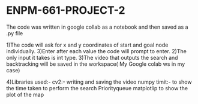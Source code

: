 # ENPM-661-PROJECT-2
The code was written in google collab as a notebook and then saved as a .py file

1)The code will ask for x and y coordinates of start and goal node individually.
3)Enter after each value the code will prompt to enter.
2)The only input it takes is int type.
3)The video that outputs the search and backtracking will be saved in the workspace( My Google colab ws in my case)



4)Libraries used:-
cv2:- writing and saving the video
numpy
timit:- to show the time taken to perform the search
Priorityqueue
matplotlip to show the plot of the map
